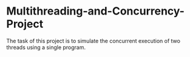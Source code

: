 # Multithreading-and-Concurrency-Project
The task of this project is to simulate the concurrent execution of two threads using a single program.

